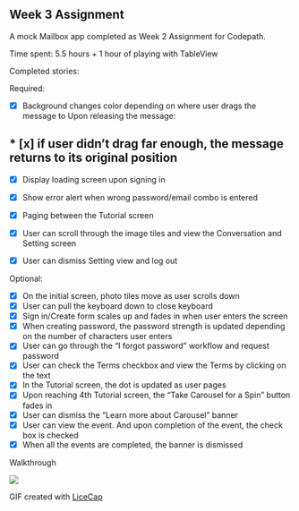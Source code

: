 ## Week 3 Assignment

A mock Mailbox app completed as Week 2 Assignment for Codepath.

Time spent: 5.5 hours + 1 hour of playing with TableView

Completed stories:

Required:
 * [x] Background changes color depending on where user drags the message to Upon releasing the message:
## * [x] if user didn’t drag far enough, the message returns to its original position
 * [x] Display loading screen upon signing in
 * [x] Show error alert when wrong password/email combo is entered
 * [x] Paging between the Tutorial screen
 * [x] User can scroll through the image tiles and view the Conversation and Setting screen
 * [x] User can dismiss Setting view and log out
 
 
 Optional:
 * [x] On the initial screen, photo tiles move as user scrolls down
 * [x] User can pull the keyboard down to close keyboard
 * [x] Sign in/Create form scales up and fades in when user enters the screen
 * [x] When creating password, the password strength is updated depending on the number of characters user enters
 * [x] User can go through the “I forgot password” workflow and request password
 * [x] User can check the Terms checkbox and view the Terms by clicking on the text
 * [x] In the Tutorial screen, the dot is updated as user pages
 * [x] Upon reaching 4th Tutorial screen, the “Take Carousel for a Spin” button fades in
 * [x] User can dismiss the “Learn more about Carousel” banner
 * [x] User can view the event. And upon completion of the event, the check box is checked
 * [x] When all the events are completed, the banner is dismissed

Walkthrough

<img src="http://i.imgur.com/ch3RRv3.gif" />

GIF created with [LiceCap](http://www.cockos.com/licecap/)
